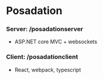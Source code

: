 # Posadation

### Server: /posadationserver
- ASP.NET core MVC + websockets

### Client: /posadationclient
- React, webpack, typescript
